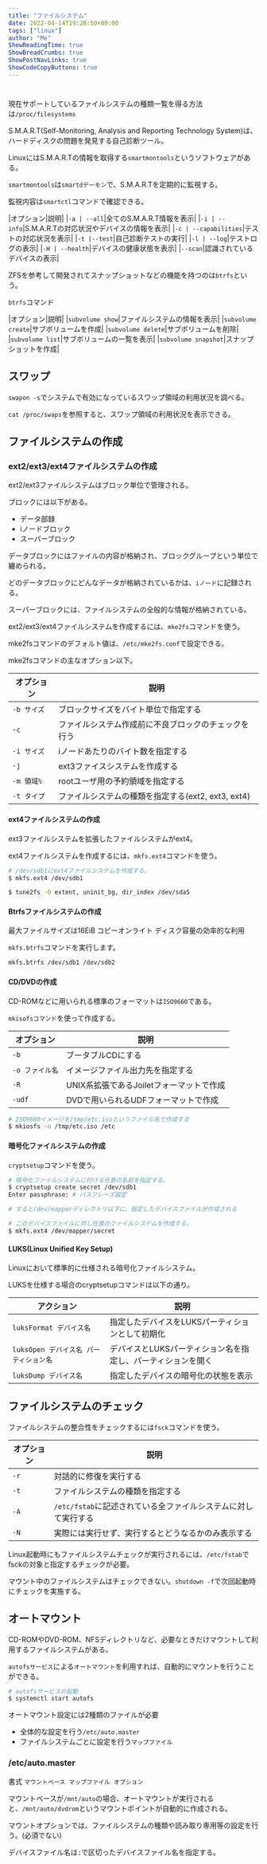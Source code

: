 ```yaml
---
title: "ファイルシステム"
date: 2022-04-14T19:28:50+09:00
tags: ["linux"] 
author: "Me"
ShowReadingTime: true
ShowBreadCrumbs: true
ShowPostNavLinks: true
ShowCodeCopyButtons: true
---
```


#

現在サポートしているファイルシステムの種類一覧を得る方法は`/proc/filesystems`

S.M.A.R.T(Self-Monitoring, Analysis and Reporting Technology System)は、ハードディスクの問題を発見する自己診断ツール。

LinuxにはS.M.A.R.Tの情報を取得する`smartmontools`というソフトウェアがある。

`smartmontools`は`smartdデーモン`で、S.M.A.R.Tを定期的に監視する。

監視内容は`smartctl`コマンドで確認できる。

|オプション|説明|
|`-a | --all`|全てのS.M.A.R.T情報を表示|
|`-i | --info`|S.M.A.R.Tの対応状況やデバイスの情報を表示|
|`-c | --capabilities`|テストの対応状況を表示|
|`-t |--test`|自己診断テストの実行|
|`-l | --log`|テストログの表示|
|`-H | --health`|デバイスの健康状態を表示|
|`--scan`|認識されているデバイスの表示|

ZFSを参考して開発されてスナップショットなどの機能を持つのは`btrfs`という。

`btrfs`コマンド

|オプション|説明|
|`subvolume show`|ファイルシステムの情報を表示|
|`subvolume create`|サブボリュームを作成|
|`subvolume delete`|サブボリュームを削除|
|`subvolume list`|サブボリュームの一覧を表示|
|`subvolume snapshot`|スナップショットを作成|

## スワップ

`swapon -s`でシステムで有効になっているスワップ領域の利用状況を調べる。

`cat /proc/swaps`を参照すると、スワップ領域の利用状況を表示できる。

## ファイルシステムの作成

### ext2/ext3/ext4ファイルシステムの作成

ext2/ext3ファイルシステムはブロック単位で管理される。

ブロックには以下がある。

- データ部録
- iノードブロック
- スーパーブロック

データブロックにはファイルの内容が格納され、ブロックグループという単位で纏められる。

どのデータブロックにどんなデータが格納されているかは、`iノード`に記録される。

スーパーブロックには、ファイルシステムの全般的な情報が格納されている。

ext2/ext3/ext4ファイルシステムを作成するには、`mke2fs`コマンドを使う。

mke2fsコマンドのデフォルト値は、`/etc/mke2fs.conf`で設定できる。

mke2fsコマンドの主なオプション以下。

|オプション|説明|
|-|-|
|`-b サイズ`|ブロックサイズをバイト単位で指定する|
|`-c`|ファイルシステム作成前に不良ブロックのチェックを行う|
|`-i サイズ`|iノードあたりのバイト数を指定する|
|`-j`|ext3ファイスシステムを作成する|
|`-m 領域%`|rootユーザ用の予約領域を指定する|
|`-t タイプ`|ファイルシステムの種類を指定する(ext2, ext3, ext4)|

#### ext4ファイルシステムの作成

ext3ファイルシステムを拡張したファイルシステムがext4。

ext4ファイルシステムを作成するには、`mkfs.ext4`コマンドを使う。

```bash
# /dev/sdb1にext4ファイルシステムを作成する。
$ mkfs.ext4 /dev/sdb1

$ tune2fs -O extent, uninit_bg, dir_index /dev/sda5
```

#### Btrfsファイルシステムの作成

最大ファイルサイズは16EiB
コピーオンライト
ディスク容量の効率的な利用

`mkfs.btrfs`コマンドを実行します。

```bash
mkfs.btrfs /dev/sdb1 /dev/sdb2
```

#### CD/DVDの作成

CD-ROMなどに用いられる標準のフォーマットは`ISO9660`である。

`mkisofsコマンド`を使って作成する。

|オプション|説明|
|-|-|
|`-b`|ブータブルCDにする|
|`-o ファイル名`|イメージファイル出力先を指定する|
|`-R`|UNIX系拡張であるJoiletフォーマットで作成|
|`-udf`|DVDで用いられるUDFフォーマットで作成|

```bash
# ISO9660イメージを/tmp/etc.isoというファイル名で作成する
$ mkiosfs -o /tmp/etc.iso /etc


```

#### 暗号化ファイルシステムの作成

`cryptsetup`コマンドを使う。

```bash
# 暗号化ファイルシステムに付ける任意の名前を指定する。
$ cryptsetup create secret /dev/sdb1
Enter passphrase: # パスフレーズ設定

# すると/dev/mapperディレクトリ以下に、指定したデバイスファイルが作成される

# このデバイスファイルに対し任意のファイルシステムを作成する。
$ mkfs.ext4 /dev/mapper/secret
```

#### LUKS(Linux Unified Key Setup)

Linuxにおいて標準的に仕様される暗号化ファイルシステム。

LUKSを仕様する場合のcryptsetupコマンドは以下の通り。

|アクション|説明|
|-|-|
|`luksFormat デバイス名`|指定したデバイスをLUKSパーティションとして初期化|
|`luksOpen デバイス名 パーティション名`|デバイスとLUKSパーティション名を指定し、パーティションを開く|
|`luksDump デバイス名`|指定したデバイスの暗号化の状態を表示|

## ファイルシステムのチェック

ファイルシステムの整合性をチェックするには`fsck`コマンドを使う。

|オプション|説明|
|-|-|
|`-r`|対話的に修復を実行する|
|`-t`|ファイルシステムの種類を指定する|
|`-A`|`/etc/fstab`に記述されている全ファイルシステムに対して実行する|
|`-N`|実際には実行せず、実行するとどうなるかのみ表示する|

Linux起動時にもファイルシステムチェックが実行されるには、`/etc/fstab`でfsckの対象と指定するチェックが必要。

マウント中のファイルシステムはチェックできない。`shutdown -f`で次回起動時にチェックを実施する。

## オートマウント

CD-ROMやDVD-ROM、NFSディレクトリなど、必要なときだけマウントして利用するファイルシステムがある。

`autofsサービス`による`オートマウント`を利用すれば、自動的にマウントを行うことができる。

```bash
# autofsサービスの起動
$ systemctl start autofs
```

オートマウント設定には2種類のファイルが必要

- 全体的な設定を行う`/etc/auto.master`
- ファイルシステムごとに設定を行う`マップファイル`

### /etc/auto.master

書式
`マウントベース マップファイル オプション`

マウントベースが`/mnt/auto`の場合、オートマウントが実行されると、`/mnt/auto/dvdrom`というマウントポイントが自動的に作成される。

マウントオプションでは、ファイルシステムの種類や読み取り専用等の設定を行う。(必須でない)

デバイスファイル名は`:`で区切ったデバイスファイル名を指定する。
